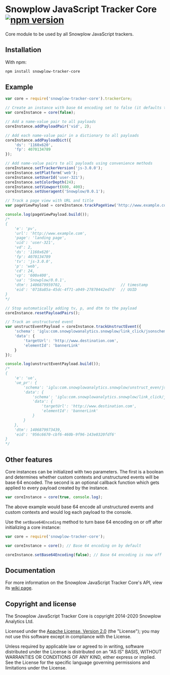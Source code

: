 # Snowplow JavaScript Tracker Core [![npm version][npm-image]][npm-url]

Core module to be used by all Snowplow JavaScript trackers.

## Installation

With npm:

```bash
npm install snowplow-tracker-core
```

## Example

```js
var core = require('snowplow-tracker-core').trackerCore;

// Create an instance with base 64 encoding set to false (it defaults to true)
var coreInstance = core(false);

// Add a name-value pair to all payloads
coreInstance.addPayloadPair('vid', 2);

// Add each name-value pair in a dictionary to all payloads
coreInstance.addPayloadDict({
	'ds': '1160x620',
	'fp': 4070134789
});

// Add name-value pairs to all payloads using convenience methods
coreInstance.setTrackerVersion('js-3.0.0');
coreInstance.setPlatform('web');
coreInstance.setUserId('user-321');
coreInstance.setColorDepth(24);
coreInstance.setViewport(600, 400);
coreInstance.setUseragent('Snowplow/0.0.1');

// Track a page view with URL and title
var pageViewPayload = coreInstance.trackPageView('http://www.example.com', 'landing page');

console.log(pageViewPayload.build());
/*
{
	'e': 'pv',
	'url': 'http://www.example.com',
	'page': 'landing page',
	'uid': 'user-321',
	'vd': 2,
	'ds': '1160x620',	
	'fp': 4070134789
	'tv': 'js-3.0.0',
	'p': 'web',
	'cd': 24,
	'vp': '600x400',
	'ua': 'Snowplow/0.0.1',
	'dtm': 1406879959702,                          // timestamp
	'eid': '0718a85a-45dc-4f71-a949-27870442ed7d'  // UUID
}
*/

// Stop automatically adding tv, p, and dtm to the payload
coreInstance.resetPayloadPairs();

// Track an unstructured event
var unstructEventPayload = coreInstance.trackUnstructEvent({
	'schema': 'iglu:com.snowplowanalytics.snowplow/link_click/jsonschema/1-0-0',
	'data': {
		'targetUrl': 'http://www.destination.com',
		'elementId': 'bannerLink'
	}
});

console.log(unstructEventPayload.build());
/*
{
	'e': 'ue',
	'ue_pr': {
		'schema': 'iglu:com.snowplowanalytics.snowplow/unstruct_even/jsonschema/1-0-0',
		'data': {
			'schema': 'iglu:com.snowplowanalytics.snowplow/link_click/jsonschema/1-0-0',
			'data': {
				'targetUrl': 'http://www.destination.com',
				'elementId': 'bannerLink'
			}
		}
	},
	'dtm': 1406879973439,
	'eid': '956c6670-cbf6-460b-9f96-143e0320fdf6'
}
*/
```

## Other features

Core instances can be initialized with two parameters. The first is a boolean and determines whether custom contexts and unstructured events will be base 64 encoded. The second is an optional callback function which gets applied to every payload created by the instance.

```js
var coreInstance = core(true, console.log);
```

The above example would base 64 encode all unstructured events and custom contexts and would log each payload to the console.

Use the `setBase64Encoding` method to turn base 64 encoding on or off after initializing a core instance:

```js
var core = require('snowplow-tracker-core');

var coreInstance = core(); // Base 64 encoding on by default

coreInstance.setBase64Encoding(false); // Base 64 encoding is now off
```

## Documentation

For more information on the Snowplow JavaScript Tracker Core's API, view its [wiki page][wiki].

## Copyright and license

The Snowplow JavaScript Tracker Core is copyright 2014-2020 Snowplow Analytics Ltd.

Licensed under the [Apache License, Version 2.0][apache-license] (the "License");
you may not use this software except in compliance with the License.

Unless required by applicable law or agreed to in writing, software
distributed under the License is distributed on an "AS IS" BASIS,
WITHOUT WARRANTIES OR CONDITIONS OF ANY KIND, either express or implied.
See the License for the specific language governing permissions and
limitations under the License.

[apache-license]: http://www.apache.org/licenses/LICENSE-2.0

[npm-url]: http://badge.fury.io/js/snowplow-tracker-core
[npm-image]: https://badge.fury.io/js/snowplow-tracker-core.svg
[wiki]: https://github.com/snowplow/snowplow/wiki/Javascript-Tracker-Core
